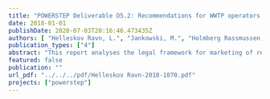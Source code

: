 ```yaml
---
title: "POWERSTEP Deliverable D5.2: Recommendations for WWTP operators, municipalities and WWTP technology providers willing to engage in renewable energy market"
date: 2018-01-01
publishDate: 2020-07-03T20:16:46.473435Z
authors: [ "Helleskov Ravn, L.", "Jankowski, M.", "Holmberg Rassmussen, L.", "remy", "Heinel, T." ]
publication_types: ["4"]
abstract: "This report analyses the legal framework for marketing of renewable energy produced at a wastewater treatment plant for three different countries (Germany, France, Denmark). Looking at the energy types of electricity (for self-supply or grid supply), heat and biomethane, the report describes taxes, fees, levies, and subsidy schemes which directly affect the potential revenues of the WWTP operator. The analysis shows that there are large differences between the countries that have a decisive impact on the economic attractiveness of the different options. While electricity use for self-supply is favored in case of high purchase costs for grid electricity (e.g. Germany), subsidy schemes for grid supply can also make this option economically relevant. In all countries, the grid injection of biomethane is a viable option which will be increasingly attractive for WWTP operators in the future. Reliable legal frameworks are required to offer stability for longterm investment at WWTP level, which is today often not the case due to the dynamic nature of the energy markets and policies."
featured: false
publication: ""
url_pdf: "../../../pdf/Helleskov Ravn-2018-1070.pdf"
projects: ["powerstep"]
---
```



